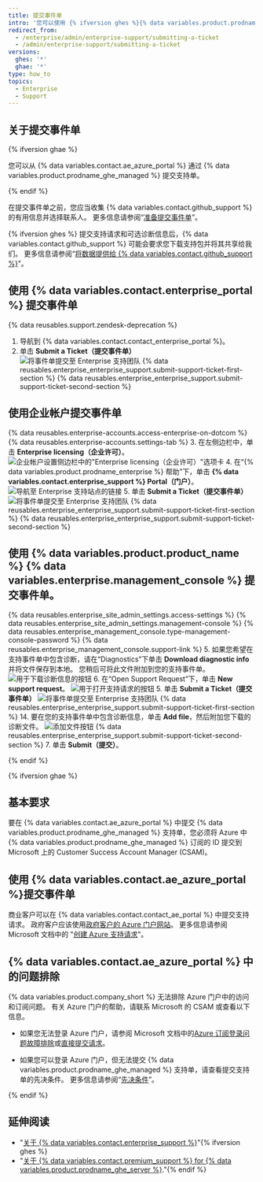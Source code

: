 ```yaml
---
title: 提交事件单
intro: '您可以使用 {% ifversion ghes %}{% data variables.product.prodname_ghe_server %} {% data variables.enterprise.management_console %} 或支持门户{% elsif ghae %}{% data variables.contact.ae_azure_portal %}{% endif %} 提交支持单。'
redirect_from:
  - /enterprise/admin/enterprise-support/submitting-a-ticket
  - /admin/enterprise-support/submitting-a-ticket
versions:
  ghes: '*'
  ghae: '*'
type: how_to
topics:
  - Enterprise
  - Support
---
```


## 关于提交事件单

{% ifversion ghae %}

您可以从 {% data variables.contact.ae_azure_portal %} 通过 {% data variables.product.prodname_ghe_managed %} 提交支持单。

{% endif %}

在提交事件单之前，您应当收集 {% data variables.contact.github_support %} 的有用信息并选择联系人。 更多信息请参阅“[准备提交事件单](/enterprise/admin/guides/enterprise-support/preparing-to-submit-a-ticket)”。

{% ifversion ghes %}
提交支持请求和可选诊断信息后，{% data variables.contact.github_support %} 可能会要求您下载支持包并将其共享给我们。 更多信息请参阅“[将数据提供给 {% data variables.contact.github_support %}](/enterprise/admin/guides/enterprise-support/providing-data-to-github-support)”。

## 使用 {% data variables.contact.enterprise_portal %} 提交事件单

{% data reusables.support.zendesk-deprecation %}

1. 导航到 {% data variables.contact.contact_enterprise_portal %}。
5. 单击 **Submit a Ticket（提交事件单）** ![将事件单提交至 Enterprise 支持团队](/assets/images/enterprise/support/submit-ticket-button.png)
{% data reusables.enterprise_enterprise_support.submit-support-ticket-first-section %}
{% data reusables.enterprise_enterprise_support.submit-support-ticket-second-section %}

## 使用企业帐户提交事件单

{% data reusables.enterprise-accounts.access-enterprise-on-dotcom %}
{% data reusables.enterprise-accounts.settings-tab %}
3. 在左侧边栏中，单击 **Enterprise licensing（企业许可）**。 ![企业帐户设置侧边栏中的"Enterprise licensing（企业许可）"选项卡](/assets/images/help/enterprises/enterprise-licensing-tab.png)
4. 在“{% data variables.product.prodname_enterprise %} 帮助”下，单击 **{% data variables.contact.enterprise_support %} Portal（门户）**。 ![导航至 Enterprise 支持站点的链接](/assets/images/enterprise/support/enterprise-support-link.png)
5. 单击 **Submit a Ticket（提交事件单）** ![将事件单提交至 Enterprise 支持团队](/assets/images/enterprise/support/submit-ticket-button.png)
{% data reusables.enterprise_enterprise_support.submit-support-ticket-first-section %}
{% data reusables.enterprise_enterprise_support.submit-support-ticket-second-section %}

## 使用 {% data variables.product.product_name %} {% data variables.enterprise.management_console %} 提交事件单。

{% data reusables.enterprise_site_admin_settings.access-settings %}
{% data reusables.enterprise_site_admin_settings.management-console %}
{% data reusables.enterprise_management_console.type-management-console-password %}
{% data reusables.enterprise_management_console.support-link %}
5. 如果您希望在支持事件单中包含诊断，请在“Diagnostics”下单击 **Download diagnostic info** 并将文件保存到本地。 您稍后可将此文件附加到您的支持事件单。 ![用于下载诊断信息的按钮](/assets/images/enterprise/support/download-diagnostics-info-button.png)
6. 在“Open Support Request”下，单击 **New support request**。 ![用于打开支持请求的按钮](/assets/images/enterprise/management-console/open-support-request.png)
5. 单击 **Submit a Ticket（提交事件单）** ![将事件单提交至 Enterprise 支持团队](/assets/images/enterprise/support/submit-ticket-button.png)
{% data reusables.enterprise_enterprise_support.submit-support-ticket-first-section %}
14. 要在您的支持事件单中包含诊断信息，单击 **Add file**，然后附加您下载的诊断文件。 ![添加文件按钮](/assets/images/enterprise/support/support-ticket-add-file.png)
{% data reusables.enterprise_enterprise_support.submit-support-ticket-second-section %}
7. 单击 **Submit（提交）**。

{% endif %}

{% ifversion ghae %}

## 基本要求

要在 {% data variables.contact.ae_azure_portal %} 中提交 {% data variables.product.prodname_ghe_managed %} 支持单，您必须将 Azure 中 {% data variables.product.prodname_ghe_managed %} 订阅的 ID 提交到 Microsoft 上的 Customer Success Account Manager (CSAM)。

## 使用 {% data variables.contact.ae_azure_portal %}提交事件单

商业客户可以在 {% data variables.contact.contact_ae_portal %} 中提交支持请求。 政府客户应该使用[政府客户的 Azure 门户网站](https://portal.azure.us/#blade/Microsoft_Azure_Support/HelpAndSupportBlade)。 更多信息请参阅 Microsoft 文档中的 "[创建 Azure 支持请求](https://docs.microsoft.com/azure/azure-portal/supportability/how-to-create-azure-support-request)"。

## {% data variables.contact.ae_azure_portal %} 中的问题排除

{% data variables.product.company_short %} 无法排除 Azure 门户中的访问和订阅问题。 有关 Azure 门户的帮助，请联系 Microsoft 的 CSAM 或查看以下信息。

- 如果您无法登录 Azure 门户，请参阅 Microsoft 文档中的[Azure 订阅登录问题故障排除](https://docs.microsoft.com/en-US/azure/cost-management-billing/manage/troubleshoot-sign-in-issue)或[直接提交请求](https://support.microsoft.com/en-us/supportrequestform/84faec50-2cbc-9b8a-6dc1-9dc40bf69178)。

- 如果您可以登录 Azure 门户，但无法提交 {% data variables.product.prodname_ghe_managed %} 支持单，请查看提交支持单的先决条件。 更多信息请参阅“[先决条件](#prerequisites)”。

{% endif %}

## 延伸阅读

- "[关于 {% data variables.contact.enterprise_support %}](/enterprise/admin/guides/enterprise-support/about-github-enterprise-support)"{% ifversion ghes %}
- "[关于 {% data variables.contact.premium_support %} for {% data variables.product.prodname_ghe_server %}](/enterprise/admin/guides/enterprise-support/about-github-premium-support-for-github-enterprise-server)."{% endif %}
